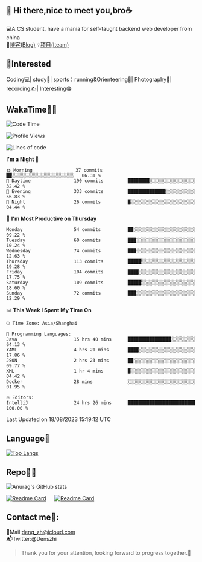 👋 Hi there,nice to meet you,bro☕
---
💻A CS student, have a mania for self-taught backend web developer from china   
📌[博客(Blog)](https://github.com/HealUP/MyBlog)
💡[项目(Iteam)](https://healup.github.io/)

 <!-- waka-box start -->
 <!-- waka-box end -->
 
🧲**Interested**
--
Coding💻| study📖| sports：running&Orienteering🏃‍| Photography📸| recording✍️| Interesting😁

WakaTime👨‍💻
---
<!--START_SECTION:waka-->
![Code Time](http://img.shields.io/badge/Code%20Time-384%20hrs%2018%20mins-blue)

![Profile Views](http://img.shields.io/badge/Profile%20Views-1-blue)

![Lines of code](https://img.shields.io/badge/From%20Hello%20World%20I%27ve%20Written-168.5%20thousand%20lines%20of%20code-blue)

**I'm a Night 🦉** 

```text
🌞 Morning                37 commits          ██░░░░░░░░░░░░░░░░░░░░░░░   06.31 % 
🌆 Daytime                190 commits         ████████░░░░░░░░░░░░░░░░░   32.42 % 
🌃 Evening                333 commits         ██████████████░░░░░░░░░░░   56.83 % 
🌙 Night                  26 commits          █░░░░░░░░░░░░░░░░░░░░░░░░   04.44 % 
```
📅 **I'm Most Productive on Thursday** 

```text
Monday                   54 commits          ██░░░░░░░░░░░░░░░░░░░░░░░   09.22 % 
Tuesday                  60 commits          ███░░░░░░░░░░░░░░░░░░░░░░   10.24 % 
Wednesday                74 commits          ███░░░░░░░░░░░░░░░░░░░░░░   12.63 % 
Thursday                 113 commits         █████░░░░░░░░░░░░░░░░░░░░   19.28 % 
Friday                   104 commits         ████░░░░░░░░░░░░░░░░░░░░░   17.75 % 
Saturday                 109 commits         █████░░░░░░░░░░░░░░░░░░░░   18.60 % 
Sunday                   72 commits          ███░░░░░░░░░░░░░░░░░░░░░░   12.29 % 
```


📊 **This Week I Spent My Time On** 

```text
🕑︎ Time Zone: Asia/Shanghai

💬 Programming Languages: 
Java                     15 hrs 40 mins      ████████████████░░░░░░░░░   64.13 % 
YAML                     4 hrs 21 mins       ████░░░░░░░░░░░░░░░░░░░░░   17.86 % 
JSON                     2 hrs 23 mins       ██░░░░░░░░░░░░░░░░░░░░░░░   09.77 % 
XML                      1 hr 4 mins         █░░░░░░░░░░░░░░░░░░░░░░░░   04.42 % 
Docker                   28 mins             ░░░░░░░░░░░░░░░░░░░░░░░░░   01.95 % 

🔥 Editors: 
IntelliJ                 24 hrs 26 mins      █████████████████████████   100.00 % 
```


 Last Updated on 18/08/2023 15:19:12 UTC
<!--END_SECTION:waka-->

Language🚀
---
[![Top Langs](https://github-readme-stats.vercel.app/api/top-langs/?username=HealUP&layout=compact&hide_border=true)](https://github.com/HealUP)

Repo🧑‍💻
---
![Anurag's GitHub stats](https://github-readme-stats.vercel.app/api?username=HealUP&count_private=true&show_icons=true&theme=gruvbox&hide_border=true) 

[![Readme Card](https://github-readme-stats.vercel.app/api/pin/?username=HealUP&repo=InternetEy&theme=transparent)](https://github.com/HealUP/InternetEy) &emsp;
[![Readme Card](https://github-readme-stats.vercel.app/api/pin/?username=HealUP&repo=CampusExperience&theme=transparent)](https://github.com/HealUP/CampusExperience)


Contact me📱:
---
📮Mail:deng_zh@icloud.com  
📬Twitter:@Denszhi  

> Thank you for your attention, looking forward to progress together.🎉
